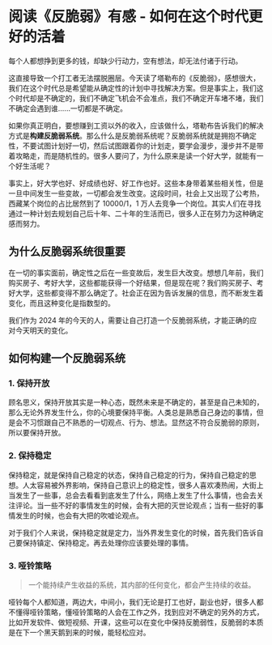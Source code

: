 # 阅读《反脆弱》有感 - 如何在这个时代更好的活着

每个人都想挣到更多的钱，却缺少行动力，空有想法，却无法付诸于行动。

这直接导致一个打工者无法摆脱圈层。今天读了塔勒布的《反脆弱》，感想很大，我们在这个时代总是希望能从确定性的计划中寻找解决方案。但是事实上，我们这个时代却是不确定的，我们不确定飞机会不会准点，我们不确定开车堵不堵，我们不确定会遇到谁......一切都是不确定。

如果你真正明白，要想赚到工资以外的收入，应该做什么，塔勒布告诉我们的解决方式是**构建反脆弱系统**。那么什么是反脆弱系统呢？反脆弱系统就是拥抱不确定性，不要试图计划好一切，然后试图跟着你的计划走，要学会漫步，漫步并不是带着攻略走，而是随机性的。很多人要问了，为什么原来是读一个好大学，就能有一个好生活呢？

事实上，好大学也好、好成绩也好、好工作也好。这些本身带着某些相关性，但是一旦中间发生一些变故，一切都会发生改变。这段时间，社会上又出现了公考热，西藏某个岗位的占比居然到了 10000/1，1 万人去竞争一个岗位。其实人们在寻找通过一种计划去规划自己后十年、二十年的生活而已，很多人正在努力为这种确定感而努力。

## 为什么反脆弱系统很重要

在一切的事实面前，确定性之后在一些变故后，发生巨大改变。想想几年前，我们购买房子、考好大学，这些都能获得一个好结果，但是现在呢？我们购买房子、考好大学，这些都变得不那么确定了。社会正在因为告诉发展的信息，而不断发生着变化，而且这种变化是指数型的。

我们作为 2024 年的今天的人，需要让自己打造一个反脆弱系统，才能正确的应对今天明天的变化。

## 如何构建一个反脆弱系统

### 1. 保持开放

顾名思义，保持开放其实是一种心态，既然未来是不确定的，甚至是自己未知的，那么无论外界发生什么，你的心境要保持平衡。人类总是熟悉自己身边的事情，但是会不习惯跟自己不熟悉的一切观点、行为、想法。显然这不符合反脆弱的原则，所以要保持开放。

### 2. 保持稳定

保持稳定，就是保持自己稳定的状态，保持自己稳定的行为，保持自己稳定的思想。人太容易被外界影响，保持自己意识上的稳定性，很多人喜欢凑热闹，大街上当发生了一些事，总会去看看到底发生了什么，网络上发生了什么事情，也会去关注评论。当一些不好的事情发生的时候，会有大把的灭世论观点；当有一些好的事情发生的时候，也会有大把的吹嘘论观点。

对于我们个人来说，保持稳定就是定力，当外界发生变化的时候，首先我们告诉自己要保持镇定、保持稳定。再去处理你应该要处理的事情。

### 3. 哑铃策略

> 一个能持续产生收益的系统，其内部的任何变化，都会产生持续的收益。

哑铃每个人都知道，两边大，中间小，我们无论是打工也好，副业也好，很多人都不懂得哑铃策略，懂哑铃策略的人会在工作之外，找到应对不确定的另外的方式，比如开发软件、做短视频、开课，这些可以在变化中保持反脆弱性，反脆弱的本质是在下一个黑天鹅到来的时候，能轻松应对。


